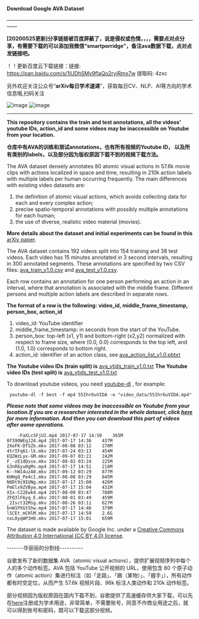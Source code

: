 **Download Google AVA Dataset**

——————————————————————————————————————


**[20200525更新]分享链接被百度屏蔽了，说是侵权或色情，，，，需要点对点分享，有需要下载的可以添加我微信“smartporridge”，备注ava数据下载，点对点发链接吧。**

！！更新百度云下载链接：链接: https://pan.baidu.com/s/1iUDhSMv9flaQo2ryjRmx7w 提取码: 4zxc

另外欢迎关注公众号“**arXiv每日学术速递**”，获取每日CV、NLP、AI等方向的学术信息哦,扫码关注

![image](https://github.com/SmartPorridge/google-AVA-Dataset-downloader/blob/master/%E5%85%AC%E4%BC%97%E5%8F%B7%E6%AF%8F%E6%97%A5%E5%86%85%E5%AE%B9.jpg)
![image](https://github.com/SmartPorridge/google-AVA-Dataset-downloader/blob/master/%E5%85%AC%E4%BC%97%E5%8F%B7%E4%BA%8C%E7%BB%B4%E7%A0%81.jpg)

_______________________________________

**This repository contains the train and test annotations, all the videos' youtube IDs, action_id and some videos may be inaccessible on Youtube from your location.**

**仓库中有AVA的训练和测试annotations，也有所有视频的Youtube ID， 以及所有类别的labels，以及部分因为版权原因下载不到的视频下载方法。**

The AVA dataset densely annotates 80 atomic visual actions in 57.6k movie clips with actions localized in space and time, resulting in 210k action labels with multiple labels per human occurring frequently. The main differences with existing video datasets are: 

1. the definition of atomic visual actions, which avoids collecting data for each and every complex action; 
2. precise spatio-temporal annotations with possibly multiple annotations for each human; 
3. the use of diverse, realistic video material (movies). 

**More details about the dataset and initial experiments can be found in this** [arXiv paper](https://arxiv.org/abs/1705.08421 "悬停显示"). 
  
The AVA dataset contains 192 videos split into 154 training and 38 test videos. Each video has 15 minutes annotated in 3 second intervals, resulting in 300 annotated segments. These annotations are specified by two CSV files: [ava_train_v1.0.csv](https://research.google.com/ava/download/ava_train_v1.0.csv "悬停显示") and [ava_test_v1.0.csv](https://research.google.com/ava/download/ava_test_v1.0.csv "悬停显示"). 

Each row contains an annotation for one person performing an action in an interval, where that annotation is associated with the middle frame. Different persons and multiple action labels are described in separate rows. 

**The format of a row is the following: video_id, middle_frame_timestamp, person_box, action_id**
1. video_id: YouTube identifier
2. middle_frame_timestamp: in seconds from the start of the YouTube.
3. person_box: top-left (x1, y1) and bottom-right (x2,y2) normalized with respect to frame size, where (0.0, 0.0) corresponds to the top left, and (1.0, 1.0) corresponds to bottom right.
4. action_id: identifier of an action class, see [ava_action_list_v1.0.pbtxt](https://research.google.com/ava/download/ava_action_list_v1.0.pbtxt "悬停显示")

**The Youtube video IDs (train split) is** [ava_ytids_train_v1.0.txt](./ava_ytids_train_v1.0.txt)
**The Youtube video IDs (test split) is** [ava_ytids_test_v1.0.txt](./ava_ytids_test_v1.0.txt)

To download youtube videos, you need [youtube-dl](https://github.com/rg3/youtube-dl/) , for example:
 
     youtube-dl -f best -f mp4 55Ihr6uVIDA -o "video_data/55Ihr6uVIDA.mp4"
     
***Please note that some videos may be inaccessible on Youtube from your location.If you are a researcher interested in the whole dataset, click [here](http://thoth.inrialpes.fr/ava/requestaccess.php "悬停显示") for more information. And then you can download this part of videos after aome operations.***

        -FaXLcSFjUI.mp4	2017-07-17 14:50	365M	 
	0f39OWEqJ24.mp4	2017-07-17 14:36	437M	 
	2XeFK-DTSZk.mkv	2017-08-08 03:12	270M	 
	4trIFq61-lk.mkv	2017-07-24 03:13	454M	 
	EQZWzLyx-GM.mkv	2017-09-07 03:22	242M	 
	F_-zE1dQsso.mkv	2017-08-02 03:24	225M	 
	G3nRbyu0gMs.mp4	2017-07-17 14:51	218M	 
	K--hW14uzA0.mkv	2017-09-12 03:29	877M	 
	KHHgQ_Pe4cI.mkv	2017-08-08 03:29	845M	 
	N0Dt9i9IUNg.mkv	2017-07-17 15:00	426M	 
	PmElx9ZVByw.mp4	2017-07-17 15:04	431M	 
	XIx-C22Ewk4.mp4	2017-08-09 03:47	788M	 
	ZFQ3lF6yq_E.mkv	2017-08-01 03:49	459M	 
	_2Isct32Msg.mkv	2017-08-26 03:11	627M	 
	bnW1PXGt5hw.mp4	2017-07-17 14:46	379M	 
	lSCEt_mCHlM.mkv	2017-07-17 14:59	2.6G	 
	nxL0yqWP3H0.mkv	2017-07-17 15:01	659M	


The dataset is made available by Google Inc. under a [Creative Commons Attribution 4.0 International (CC BY 4.0) license](https://creativecommons.org/licenses/by/4.0/ "悬停显示").

-------华丽丽的分割线----------

谷歌发布了新的数据集 AVA（atomic visual actions），提供扩展视频序列中每个人的多个动作标签。AVA 包括 YouTube 公开视频的 URL，使用包含 80 个原子动作（atomic action）集进行标注（如「走路」、「踢（某物）」、「握手」），所有动作都有时空定位，从而产生 57.6k 视频片段、96k 标注人类动作和 210k 动作标签。

部分视频因为版权原因在国内下载不到，谷歌提供了高速缓存供大家下载，可以先在[here](http://thoth.inrialpes.fr/ava/requestaccess.php "悬停显示")注册成为学术用途，非常简单，不需要账号，同意不作商业用途之后，就可以得到账号和密码，既可以下载这部分视频。
